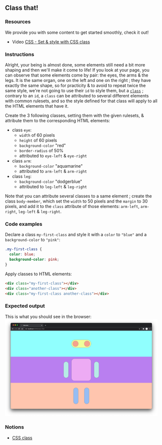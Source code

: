 ## Class that!

### Resources

We provide you with some content to get started smoothly, check it out!

- Video [CSS - Set & style with CSS class](https://www.youtube.com/watch?v=-U397k4VloU&list=PLHyAJ_GrRtf979iZZ1N3qYMfsPj9PCCrF&index=6)

### Instructions

Alright, your being is almost done, some elements still need a bit more shaping and then we'll make it come to life!
If you look at your page, you can observe that some elements come by pair: the eyes, the arms & the legs. It is the same organ, one on the left and one on the right ; they have exactly the same shape, so for practicity & to avoid to repeat twice the same style, we're not going to use their `id` to style them, but a [`class`](https://developer.mozilla.org/en-US/docs/Web/CSS/Class_selectors) ; contrary to an `id`, a `class` can be attributed to several different elements with common rulesets, and so the style defined for that class will apply to all the HTML elements that have it.

Create the 3 following classes, setting them with the given rulesets, & attribute them to the corresponding HTML elements:

- class `eye`:
  - `width` of 60 pixels
  - `height` of 60 pixels
  - `background-color` "red"
  - `border-radius` of 50%
  - attributed to `eye-left` & `eye-right`
- class `arm`:
  - `background-color` "aquamarine"
  - attributed to `arm-left` & `arm-right`
- class `leg`:
  - `background-color` "dodgerblue"
  - attributed to `leg-left` & `leg-right`

Note that you can attribute several classes to a same element ; create the class `body-member`, which set the `width` to 50 pixels and the `margin` to 30 pixels, and add it to the `class` attribute of those elements: `arm-left`, `arm-right`, `leg-left` & `leg-right`.

### Code examples

Declare a class `my-first-class` and style it with a `color` to `"blue"` and a `background-color` to `"pink"`:

```css
.my-first-class {
  color: blue;
  background-color: pink;
}
```

Apply classes to HTML elements:

```html
<div class="my-first-class"></div>
<div class="another-class"></div>
<div class="my-first-class another-class"></div>
```

### Expected output

This is what you should see in the browser:
![](https://github.com/01-edu/public/raw/master/subjects/class-that/class-that.png)

### Notions

- [CSS class](https://developer.mozilla.org/en-US/docs/Web/CSS/Class_selectors)

